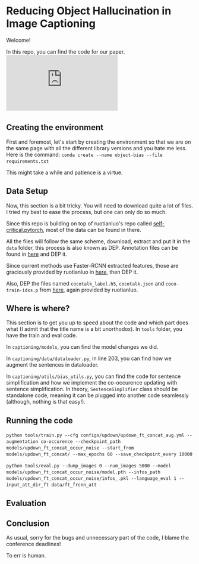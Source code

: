 # Reducing Object Hallucination in Image Captioning
Welcome! 

In this repo, you can find the code for our paper. 
![Object-Bias Model!](https://github.com/furkanbiten/object-bias/blob/master/models.pdf)

## Creating the environment
First and foremost, let's start by creating the environment so that 
we are on the same page with all the different library versions and you hate me less.
Here is the command:
`conda create --name object-bias --file requirements.txt`

This might take a while and patience is a virtue.

## Data Setup
Now, this section is a bit tricky. You will need to download quite a lot of files. 
I tried my best to ease the process, but one can only do so much.

Since this repo is building on top of ruotianluo's repo called [self-critical.pytorch](https://github.com/ruotianluo/self-critical.pytorch), 
most of the data can be found in there. 

All the files will follow the same scheme, download, extract and put it in the `data` folder, this process is also known as DEP.
Annotation files can be found in [here](http://cs.stanford.edu/people/karpathy/deepimagesent/caption_datasets.zip) and DEP it.

Since current methods use Faster-RCNN extracted features, 
those are graciously provided by ruotianluo in [here](https://drive.google.com/file/d/1hun0tsel34aXO4CYyTRIvHJkcbZHwjrD/view), then DEP it.

Also, DEP the files named `cocotalk_label.h5`, `cocotalk.json` and `coco-train-idxs.p` from [here](https://drive.google.com/drive/folders/1eCdz62FAVCGogOuNhy87Nmlo5_I0sH2J), 
again provided by ruotianluo.

## Where is where?
This section is to get you up to speed about the code and 
which part does what (I admit that the title name is a bit unorthodox). 
In `tools` folder, you have the train and eval code. 

In `captioning/models`, you can find the model changes we did.

In `captioning/data/dataloader.py`, in line 203, you can find how we augment the sentences in dataloader.

In `captioning/utils/bias_utils.py`, you can find the code for sentence simplification and 
how we implement the co-occurence updating with sentence simplification. 
In theory, `SentenceSimplifier` class should be standalone code, meaning it can be plugged into another code seamlessly (although, nothing is that easy!).  


## Running the code

`python tools/train.py --cfg configs/updown/updown_ft_concat_aug.yml --augmentation co-occurence --checkpoint_path models/updown_ft_concat_occur_noise --start_from models/updown_ft_concat/ --max_epochs 60 --save_checkpoint_every 10000`

`python tools/eval.py --dump_images 0 --num_images 5000 --model models/updown_ft_concat_occur_noise/model.pth --infos_path models/updown_ft_concat_occur_noise/infos_.pkl --language_eval 1 --input_att_dir_ft data/ft_frcnn_att`

## Evaluation 

## Conclusion
As usual, sorry for the bugs and unnecessary part of the code,
I blame the conference deadlines!

To err is human.